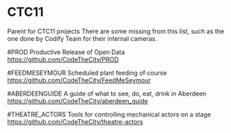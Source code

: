 # CTC11
Parent for CTC11 projects
There are some missing from this list, such as the one done by Codify Team for their internal cameras.

#PROD
Productive Release of Open Data 
https://github.com/CodeTheCity/PROD 

#FEEDMESEYMOUR
Scheduled plant feeding of course
https://github.com/CodeTheCity/FeedMeSeymour 

#ABERDEENGUIDE
A guide of what to see, do, eat, drink in Aberdeen
https://github.com/CodeTheCity/aberdeen_guide 

#THEATRE_ACTORS
Tools for controlling mechanical actors on a stage
https://github.com/CodeTheCity/theatre-actors


